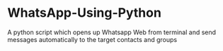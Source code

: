 # WhatsApp-Using-Python
A python script which opens up Whatsapp Web from terminal and send messages automatically to the target contacts and groups

